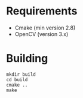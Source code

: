 # Requirements
+ Cmake (min version 2.8)
+ OpenCV (version 3.x)

# Building
```
mkdir build  
cd build  
cmake ..  
make
```
